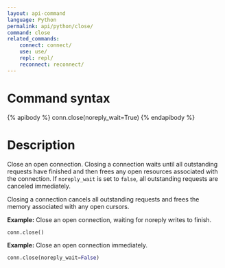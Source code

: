 ```yaml
---
layout: api-command
language: Python
permalink: api/python/close/
command: close
related_commands:
    connect: connect/
    use: use/
    repl: repl/
    reconnect: reconnect/
---
```


# Command syntax #


{% apibody %}
conn.close(noreply_wait=True)
{% endapibody %}

# Description #

Close an open connection. Closing a connection waits until all
outstanding requests have finished and then frees any open resources
associated with the connection.  If `noreply_wait` is set to `false`,
all outstanding requests are canceled immediately.

Closing a connection cancels all outstanding requests and frees the
memory associated with any open cursors.

__Example:__ Close an open connection, waiting for noreply writes to finish.

```py
conn.close()
```

__Example:__ Close an open connection immediately.

```py
conn.close(noreply_wait=False)
```
